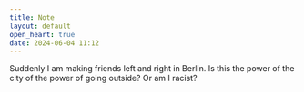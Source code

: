 ```yaml
---
title: Note
layout: default
open_heart: true
date: 2024-06-04 11:12
---
```


Suddenly I am making friends left and right in Berlin. Is this the power of the city of the power of going outside? Or am I racist?
